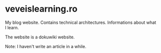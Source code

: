 # veveislearning.ro
My blog website. Contains technical architectures. Informations about what I learn.

The website is a dokuwiki website.

Note: I haven't write an article in a while. 

